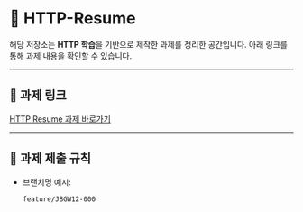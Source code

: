 # 📄 HTTP-Resume

해당 저장소는 **HTTP 학습**을 기반으로 제작한 과제를 정리한 공간입니다.
아래 링크를 통해 과제 내용을 확인할 수 있습니다.

---

## 🔗 과제 링크
[HTTP Resume 과제 바로가기](https://nhnent.dooray.com/share/pages/65vZz-FoQL-orM-uc8fyWQ#%EA%B3%BC%EC%A0%9C)

---

## 📌 과제 제출 규칙

- 브랜치명 예시:  
  ```bash
  feature/JBGW12-000
